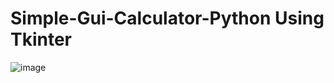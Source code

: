 # Simple-Gui-Calculator-Python Using Tkinter
![image](https://user-images.githubusercontent.com/74241208/187707376-22ac88af-76e7-4f5f-853e-803d89ba9608.png)
